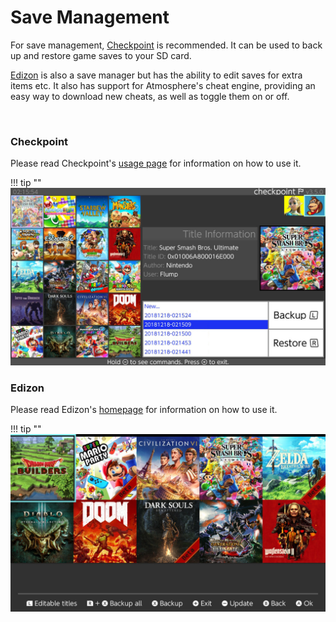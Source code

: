 # Save Management

For save management, [Checkpoint](https://github.com/flagbrew/checkpoint/releases) is recommended. It can be used to back up and restore game saves to your SD card. 

[Edizon](https://github.com/FlagBrew/Checkpoint/releases) is also a save manager but has the ability to edit saves for extra items etc. It also has support for Atmosphere's cheat engine, providing an easy way to download new cheats, as well as toggle them on or off.

&nbsp;

### Checkpoint
Please read Checkpoint's [usage page](https://github.com/FlagBrew/Checkpoint#usage) for information on how to use it.

!!! tip ""
	![ExampleSwitchTheme](../extras/img/save_checkpoint.jpg)
	
### Edizon
Please read Edizon's [homepage](https://github.com/WerWolv98/EdiZon) for information on how to use it.

!!! tip ""
	![ExampleSwitchTheme](../extras/img/save_edizon.jpg)
